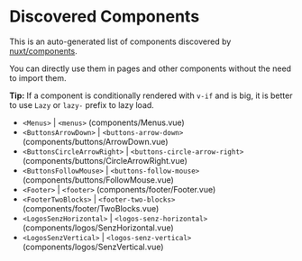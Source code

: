 # Discovered Components

This is an auto-generated list of components discovered by [nuxt/components](https://github.com/nuxt/components).

You can directly use them in pages and other components without the need to import them.

**Tip:** If a component is conditionally rendered with `v-if` and is big, it is better to use `Lazy` or `lazy-` prefix to lazy load.

- `<Menus>` | `<menus>` (components/Menus.vue)
- `<ButtonsArrowDown>` | `<buttons-arrow-down>` (components/buttons/ArrowDown.vue)
- `<ButtonsCircleArrowRight>` | `<buttons-circle-arrow-right>` (components/buttons/CircleArrowRight.vue)
- `<ButtonsFollowMouse>` | `<buttons-follow-mouse>` (components/buttons/FollowMouse.vue)
- `<Footer>` | `<footer>` (components/footer/Footer.vue)
- `<FooterTwoBlocks>` | `<footer-two-blocks>` (components/footer/TwoBlocks.vue)
- `<LogosSenzHorizontal>` | `<logos-senz-horizontal>` (components/logos/SenzHorizontal.vue)
- `<LogosSenzVertical>` | `<logos-senz-vertical>` (components/logos/SenzVertical.vue)
